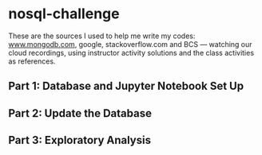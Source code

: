 # nosql-challenge
These are the sources I used to help me write my codes: www.mongodb.com, google, stackoverflow.com and BCS — watching our cloud recordings, using instructor activity solutions and the class activities as references.

## Part 1: Database and Jupyter Notebook Set Up

## Part 2: Update the Database

## Part 3: Exploratory Analysis
